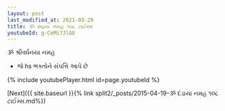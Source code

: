 ```yaml
---
layout: post
last_modified_at: 2021-03-29
title: ૐ રુદ્રાય નમહ ૧૦૮ ટાઈમ્સ
youtubeId: g-CeMi7JlGU
---
```

 
 
 ૐ શ્રીવર્ધનયા નમહ  
 
 -  જે hs ભક્તોને સંપત્તિ આપે છે 
 
  
 
  
 
 
 
 
 
 


{% include youtubePlayer.html id=page.youtubeId %}
 
[Next]({{ site.baseurl }}{% link  split2/_posts/2015-04-19-ૐ દંડાયા નમહ ૧૦૮ ટાઈમ્સ.md%})
 
